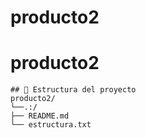 # producto2
# producto2
```
## 📁 Estructura del proyecto 
producto2/
└──.:/
├── README.md
└── estructura.txt
```
